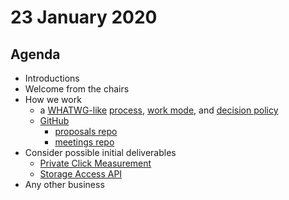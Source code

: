 # 23 January 2020

## Agenda

* Introductions
* Welcome from the chairs
* How we work
    * a [WHATWG-like](https://whatwg.org/faq#process)
      [process](https://privacycg.github.io/charter.html#process),
      [work mode](https://privacycg.github.io/charter.html#work-mode),
      and
      [decision policy](https://privacycg.github.io/charter.html#decisions)
    * [GitHub](https://github.com/privacycg)
        * [proposals repo](https://github.com/privacycg/proposals)
        * [meetings repo](https://github.com/privacycg/meetings)
* Consider possible initial deliverables
    * [Private Click Measurement](https://github.com/privacycg/proposals/issues/1)
    * [Storage Access API](https://github.com/privacycg/proposals/issues/2)
* Any other business

